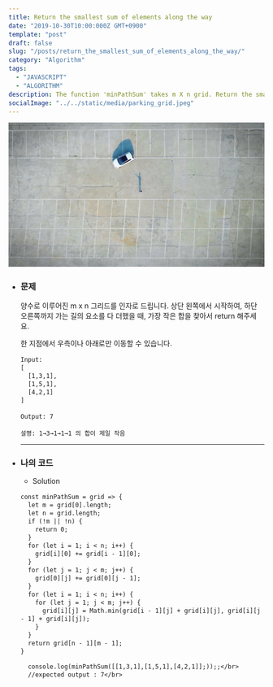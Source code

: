 ```yaml
---
title: Return the smallest sum of elements along the way
date: "2019-10-30T10:00:000Z GMT+0900"
template: "post"
draft: false
slug: "/posts/return_the_smallest_sum_of_elements_along_the_way/"
category: "Algorithm"
tags:
  - "JAVASCRIPT"
  - "ALGORITHM"
description: The function 'minPathSum' takes m X n grid. Return the smallest sum of elements along the way.
socialImage: "../../static/media/parking_grid.jpeg"
---
```


<img src="../../static/media/parking_grid.jpeg">

- ### 문제

  양수로 이루어진 m x n 그리드를 인자로 드립니다.
  상단 왼쪽에서 시작하여, 하단 오른쪽까지 가는 길의 요소를 다 더했을 때,
  가장 작은 합을 찾아서 return 해주세요.

  한 지점에서 우측이나 아래로만 이동할 수 있습니다.

  ```
  Input:
  [
    [1,3,1],
    [1,5,1],
    [4,2,1]
  ]

  Output: 7

  설명: 1→3→1→1→1 의 합이 제일 작음
  ```

  ***

- ### 나의 코드

  - Solution

  ```
  const minPathSum = grid => {
    let m = grid[0].length;
    let n = grid.length;
    if (!m || !n) {
      return 0;
    }
    for (let i = 1; i < n; i++) {
      grid[i][0] += grid[i - 1][0];
    }
    for (let j = 1; j < m; j++) {
      grid[0][j] += grid[0][j - 1];
    }
    for (let i = 1; i < n; i++) {
      for (let j = 1; j < m; j++) {
        grid[i][j] = Math.min(grid[i - 1][j] + grid[i][j], grid[i][j - 1] + grid[i][j]);
      }
    }
    return grid[n - 1][m - 1];
  }
  ```

        console.log(minPathSum([[1,3,1],[1,5,1],[4,2,1]];));;</br>
        //expected output : 7</br>
